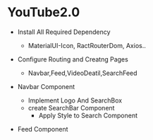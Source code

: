 # YouTube2.0
- Install All Required Dependency
    - MaterialUI-Icon, RactRouterDom, Axios..
- Configure Routing and Creatng Pages
    - Navbar,Feed,VideoDeatil,SearchFeed
- Navbar Component
    - Implement Logo And SearchBox
    - create SearchBar Component
        - Apply Style to Search Component

- Feed Component